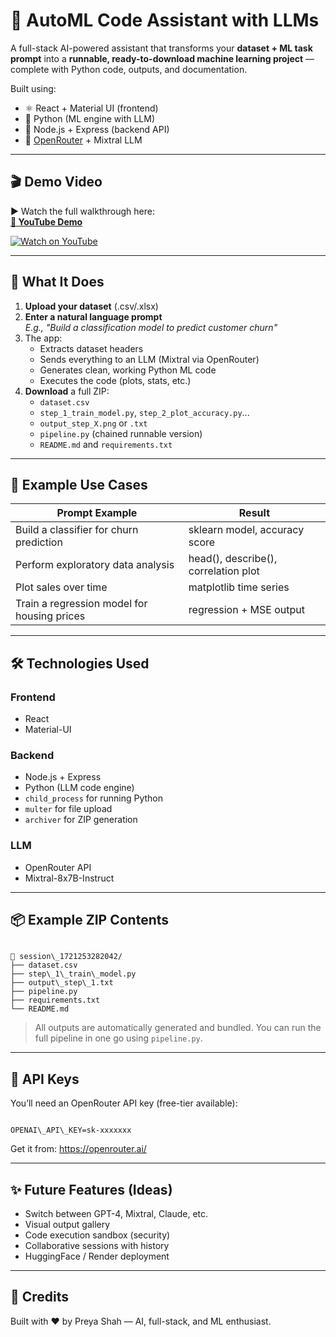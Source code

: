 # 🤖 AutoML Code Assistant with LLMs

A full-stack AI-powered assistant that transforms your **dataset + ML task prompt** into a **runnable, ready-to-download machine learning project** — complete with Python code, outputs, and documentation.

Built using:
- ⚛️ React + Material UI (frontend)
- 🐍 Python (ML engine with LLM)
- 🚀 Node.js + Express (backend API)
- 🧠 [OpenRouter](https://openrouter.ai/) + Mixtral LLM

---

## 🎬 Demo Video

▶️ Watch the full walkthrough here:  
**[🔗 YouTube Demo](https://youtu.be/YOUR_DEMO_LINK)**

[![Watch on YouTube](https://img.youtube.com/vi/YOUR_DEMO_LINK/hqdefault.jpg)](https://youtu.be/YOUR_DEMO_LINK)

---

## 🧠 What It Does

1. **Upload your dataset** (.csv/.xlsx)
2. **Enter a natural language prompt**  
   _E.g., "Build a classification model to predict customer churn"_
3. The app:
   - Extracts dataset headers
   - Sends everything to an LLM (Mixtral via OpenRouter)
   - Generates clean, working Python ML code
   - Executes the code (plots, stats, etc.)
4. **Download** a full ZIP:
   - `dataset.csv`
   - `step_1_train_model.py`, `step_2_plot_accuracy.py`...
   - `output_step_X.png` or `.txt`
   - `pipeline.py` (chained runnable version)
   - `README.md` and `requirements.txt`

---

## 🚀 Example Use Cases

| Prompt Example | Result |
|----------------|--------|
| Build a classifier for churn prediction | sklearn model, accuracy score |
| Perform exploratory data analysis | head(), describe(), correlation plot |
| Plot sales over time | matplotlib time series |
| Train a regression model for housing prices | regression + MSE output |

---

## 🛠️ Technologies Used

### Frontend
- React
- Material-UI

### Backend
- Node.js + Express
- Python (LLM code engine)
- `child_process` for running Python
- `multer` for file upload
- `archiver` for ZIP generation

### LLM
- OpenRouter API
- Mixtral-8x7B-Instruct

---

## 📦 Example ZIP Contents

```

📁 session\_1721253282042/
├── dataset.csv
├── step\_1\_train\_model.py
├── output\_step\_1.txt
├── pipeline.py
├── requirements.txt
└── README.md

```

> All outputs are automatically generated and bundled. You can run the full pipeline in one go using `pipeline.py`.

---

## 🔐 API Keys

You’ll need an OpenRouter API key (free-tier available):

```

OPENAI\_API\_KEY=sk-xxxxxxx

```

Get it from: https://openrouter.ai/

---

## ✨ Future Features (Ideas)

- Switch between GPT-4, Mixtral, Claude, etc.
- Visual output gallery
- Code execution sandbox (security)
- Collaborative sessions with history
- HuggingFace / Render deployment

---

## 🙌 Credits

Built with ❤️ by Preya Shah — AI, full-stack, and ML enthusiast.
